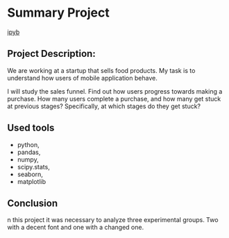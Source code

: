 # Summary Project
[ipyb](https://github.com/EkaterinaVershinina/DA_77/blob/main/Project_1_EN/Summry_project_2-3.ipynb)
## Project Description:
We are working at a startup that sells food products. My task is to understand how users of mobile application behave.

I will study the sales funnel. Find out how users progress towards making a purchase. How many users complete a purchase, and how many get stuck at previous stages? Specifically, at which stages do they get stuck?

## Used tools
- python,
- pandas,
- numpy,
- scipy.stats,
- seaborn,
- matplotlib

## Conclusion
n this project it was necessary to analyze three experimental groups. Two with a decent font and one with a changed one.
